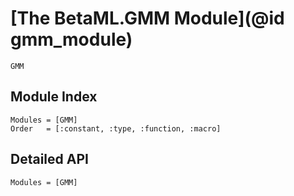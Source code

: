 # [The BetaML.GMM Module](@id gmm_module)

```@docs
GMM
```

## Module Index

```@index
Modules = [GMM]
Order   = [:constant, :type, :function, :macro]
```

## Detailed API

```@autodocs
Modules = [GMM]
```
